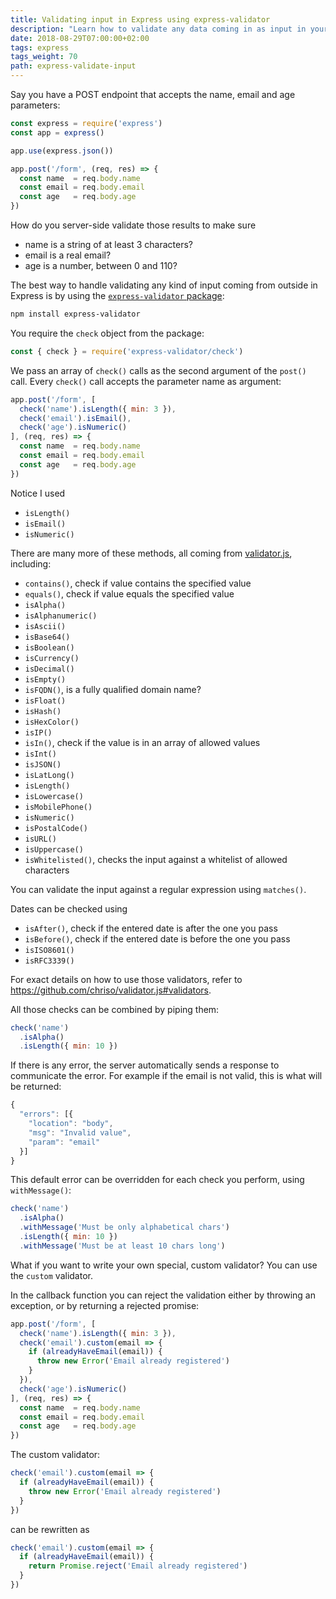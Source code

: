 ```yaml
---
title: Validating input in Express using express-validator
description: "Learn how to validate any data coming in as input in your Express endpoints"
date: 2018-08-29T07:00:00+02:00
tags: express
tags_weight: 70
path: express-validate-input
---
```


Say you have a POST endpoint that accepts the name, email and age parameters:

```js
const express = require('express')
const app = express()

app.use(express.json())

app.post('/form', (req, res) => {
  const name  = req.body.name
  const email = req.body.email
  const age   = req.body.age
})
```

How do you server-side validate those results to make sure

- name is a string of at least 3 characters?
- email is a real email?
- age is a number, between 0 and 110?

The best way to handle validating any kind of input coming from outside in Express is by using the [`express-validator` package](https://express-validator.github.io):

```bash
npm install express-validator
```

You require the `check` object from the package:

```js
const { check } = require('express-validator/check')
```

We pass an array of `check()` calls as the second argument of the `post()` call. Every `check()` call accepts the parameter name as argument:

```js
app.post('/form', [
  check('name').isLength({ min: 3 }),
  check('email').isEmail(),
  check('age').isNumeric()
], (req, res) => {
  const name  = req.body.name
  const email = req.body.email
  const age   = req.body.age
})
```

Notice I used

- `isLength()`
- `isEmail()`
- `isNumeric()`

There are many more of these methods, all coming from [validator.js](https://github.com/chriso/validator.js#validators), including:

- `contains()`, check if value contains the specified value
- `equals()`, check if value equals the specified value
- `isAlpha()`
- `isAlphanumeric()`
- `isAscii()`
- `isBase64()`
- `isBoolean()`
- `isCurrency()`
- `isDecimal()`
- `isEmpty()`
- `isFQDN()`, is a fully qualified domain name?
- `isFloat()`
- `isHash()`
- `isHexColor()`
- `isIP()`
- `isIn()`, check if the value is in an array of allowed values
- `isInt()`
- `isJSON()`
- `isLatLong()`
- `isLength()`
- `isLowercase()`
- `isMobilePhone()`
- `isNumeric()`
- `isPostalCode()`
- `isURL()`
- `isUppercase()`
- `isWhitelisted()`, checks the input against a whitelist of allowed characters

You can validate the input against a regular expression using `matches()`.

Dates can be checked using

- `isAfter()`, check if the entered date is after the one you pass
- `isBefore()`, check if the entered date is before the one you pass
- `isISO8601()`
- `isRFC3339()`

For exact details on how to use those validators, refer to <https://github.com/chriso/validator.js#validators>.

All those checks can be combined by piping them:

```js
check('name')
  .isAlpha()
  .isLength({ min: 10 })
```

If there is any error, the server automatically sends a response to communicate the error. For example if the email is not valid, this is what will be returned:

```js
{
  "errors": [{
    "location": "body",
    "msg": "Invalid value",
    "param": "email"
  }]
}
```

This default error can be overridden for each check you perform, using `withMessage()`:

```js
check('name')
  .isAlpha()
  .withMessage('Must be only alphabetical chars')
  .isLength({ min: 10 })
  .withMessage('Must be at least 10 chars long')
```

What if you want to write your own special, custom validator? You can use the `custom` validator.

In the callback function you can reject the validation either by throwing an exception, or by returning a rejected promise:

```js
app.post('/form', [
  check('name').isLength({ min: 3 }),
  check('email').custom(email => {
    if (alreadyHaveEmail(email)) {
      throw new Error('Email already registered')
    }
  }),
  check('age').isNumeric()
], (req, res) => {
  const name  = req.body.name
  const email = req.body.email
  const age   = req.body.age
})
```

The custom validator:

```js
check('email').custom(email => {
  if (alreadyHaveEmail(email)) {
    throw new Error('Email already registered')
  }
})
```

can be rewritten as

```js
check('email').custom(email => {
  if (alreadyHaveEmail(email)) {
    return Promise.reject('Email already registered')
  }
})
```